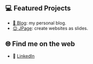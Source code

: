 ## 💻 Featured Projects

- [💬 Blog](pedroisac.dev/): my personal blog.
- [😉 JPage](https://pedroisac.dev/jpage/): create websites as slides.

## 🌐 Find me on the web

- 💼 [LinkedIn](https://www.linkedin.com/in/pedro-isacss)
